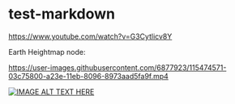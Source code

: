 # test-markdown

https://www.youtube.com/watch?v=G3Cytlicv8Y

Earth Heightmap node:

https://user-images.githubusercontent.com/6877923/115474571-03c75800-a23e-11eb-8096-8973aad5fa9f.mp4

[![IMAGE ALT TEXT HERE](https://img.youtube.com/vi/nWJBkud2Vaw/0.jpg)](https://www.youtube.com/watch?v=nWJBkud2Vaw)
